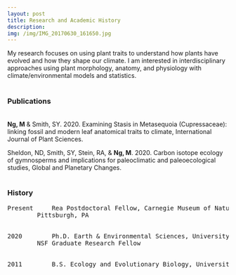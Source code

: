 ```yaml
---
layout: post
title: Research and Academic History
description: 
img: /img/IMG_20170630_161650.jpg
---
```


My research focuses on using plant traits to understand how plants have evolved and how they shape our climate. I am interested in interdisciplinary approaches using plant morphology, anatomy, and physiology with climate/environmental models and statistics. 
<br>
<br>
<h3> Publications </h3>
<br>
<b> Ng, M </b> & Smith, SY. 2020. Examining Stasis in Metasequoia (Cupressaceae): linking fossil and modern leaf anatomical traits to climate, International Journal of Plant Sciences. 
	
Sheldon, ND, Smith, SY, Stein, RA, & <b>Ng, M</b>. 2020. Carbon isotope ecology of gymnosperms and implications for paleoclimatic and paleoecological studies, Global and Planetary Changes.
<br>
<br>
<h3> History </h3>
<pre>
Present		Rea Postdoctoral Fellow, Carnegie Museum of Natural History 
		Pittsburgh, PA
<br>
2020		Ph.D. Earth & Environmental Sciences, University of Michigan, Ann Arbor
		NSF Graduate Research Fellow
<br> 
2011		B.S. Ecology and Evolutionary Biology, University of California, Los Angeles  
<br>
<br>
</pre>
